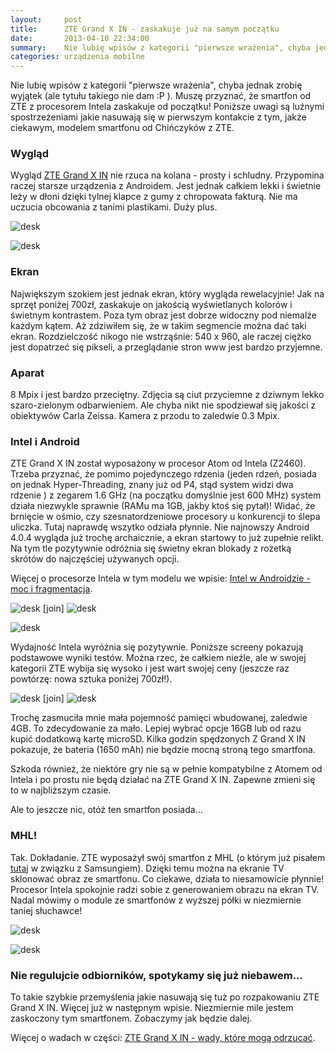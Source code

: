 ```yaml
---
layout:     post
title:      ZTE Grand X IN - zaskakuje już na samym początku
date:       2013-04-10 22:34:00
summary:    Nie lubię wpisów z kategorii "pierwsze wrażenia", chyba jednak zrobię wyjątek (ale tytułu takiego nie dam  — P ). Muszę przyznać, że smartfon od ZTE z procesorem Intela zaskakuje od początku! Poniższe uwagi są luźnymi spostrzeżeniami jakie nasuwają się w pierwszym kontakcie z tym, jakże ciekawym, modelem smartfonu od Chińczyków z ZTE.WyglądWygląd ZTE Grand X IN nie rzuca na kolana - prosty i schludn...
categories: urządzenia mobilne
---
```




Nie lubię wpisów z kategorii "pierwsze wrażenia", chyba jednak zrobię wyjątek (ale tytułu takiego nie dam :P ). Muszę przyznać, że smartfon od ZTE z procesorem Intela zaskakuje od początku! Poniższe uwagi są luźnymi spostrzeżeniami jakie nasuwają się w pierwszym kontakcie z tym, jakże ciekawym, modelem smartfonu od Chińczyków z ZTE.


### Wygląd


Wygląd [ZTE Grand X IN](http://www.ztedevices.com/product/smart_phone/b79c4568-0090-4cde-8e0b-ca85f4352d1c.html) nie rzuca na kolana - prosty i schludny. Przypomina raczej starsze urządzenia z Androidem. Jest jednak całkiem lekki i świetnie leży w dłoni dzięki tylnej klapce z gumy z chropowata fakturą. Nie ma uczucia obcowania z tanimi plastikami. Duży plus.


![desk](https://raw.githubusercontent.com/djfoxer/djfoxer.github.io/master/_img/2013-4-10-_97_/g_-_608x405_-_-_40532x20130410185403_0.jpg)


![desk](https://raw.githubusercontent.com/djfoxer/djfoxer.github.io/master/_img/2013-4-10-_97_/g_-_608x405_-_-_40532x20130410185409_0.jpg)



### Ekran


Największym szokiem jest jednak ekran, który wygląda rewelacyjnie! Jak na sprzęt poniżej 700zł, zaskakuje on jakością wyświetlanych kolorów i świetnym kontrastem. Poza tym obraz jest dobrze widoczny pod niemalże każdym kątem. Aż zdziwiłem się, że w takim segmencie można dać taki ekran. Rozdzielczość nikogo nie wstrząśnie: 540 x 960, ale raczej ciężko jest dopatrzeć się pikseli, a przeglądanie stron www jest bardzo przyjemne. 


### Aparat


8 Mpix i jest bardzo przeciętny. Zdjęcia są ciut przyciemne z dziwnym lekko szaro-zielonym odbarwieniem. Ale chyba nikt nie spodziewał się jakości z obiektywów Carla Zeissa. Kamera z przodu to zaledwie 0.3 Mpix. 


### Intel i Android


ZTE Grand X IN został wyposażony w procesor Atom od Intela (Z2460). Trzeba przyznać, że pomimo pojedynczego rdzenia (jeden rdzeń, posiada on jednak Hyper-Threading, znany już od P4, stąd system widzi dwa rdzenie ) z zegarem 1.6 GHz (na początku domyślnie jest 600 MHz) system działa niezwykle sprawnie (RAMu ma 1GB, jakby ktoś się pytał)! Widać, że brnięcie w ośmio, czy szesnatordzeniowe procesory u konkurencji to ślepa uliczka. Tutaj naprawdę wszytko odziała płynnie. Nie najnowszy Android 4.0.4 wygląda już trochę archaicznie, a ekran startowy to już zupełnie relikt. Na tym tle pozytywnie odróżnia się świetny ekran blokady z rozetką skrótów do najczęściej używanych opcji.

Więcej o procesorze Intela w tym modelu we wpisie: [Intel w Androidzie - moc i fragmentacja](http://www.dobreprogramy.pl/djfoxer/Intel-w-Androidzie-moc-i-fragmentacja,40608.html).

![desk](https://raw.githubusercontent.com/djfoxer/djfoxer.github.io/master/_img/2013-4-10-_97_/g_-_288x192_-_-_40532x20130410185436_0.png)
[join]
![desk](https://raw.githubusercontent.com/djfoxer/djfoxer.github.io/master/_img/2013-4-10-_97_/g_-_288x192_-_-_40532x20130410185440_0.png)


![desk](https://raw.githubusercontent.com/djfoxer/djfoxer.github.io/master/_img/2013-4-10-_97_/g_-_608x405_-_-_40532x20130410185452_0.png)


Wydajność Intela wyróżnia się pozytywnie. Poniższe screeny pokazują podstawowe wyniki testów. Można rzec, że całkiem nieźle, ale w swojej kategorii ZTE wybija się wysoko i jest wart swojej ceny (jeszcze raz powtórzę: nowa sztuka poniżej 700zł!).


![desk](https://raw.githubusercontent.com/djfoxer/djfoxer.github.io/master/_img/2013-4-10-_97_/g_-_288x192_-_-_40532x20130410185427_0.png)
[join]
![desk](https://raw.githubusercontent.com/djfoxer/djfoxer.github.io/master/_img/2013-4-10-_97_/g_-_288x192_-_-_40532x20130410185431_0.png)


Trochę zasmuciła mnie mała pojemność pamięci wbudowanej, zaledwie 4GB. To zdecydowanie za mało. Lepiej wybrać opcje 16GB lub od razu kupić dodatkową kartę microSD. Kilka godzin spędzonych Z Grand X IN pokazuje, że bateria (1650 mAh) nie będzie mocną stroną tego smartfona.

Szkoda również, że niektóre gry nie są w pełnie kompatybilne z Atomem od Intela i po prostu nie będą działać na ZTE Grand X IN. Zapewne zmieni się to w najbliższym czasie.

Ale to jeszcze nic, otóż ten smartfon posiada...


### MHL!

Tak. Dokładanie. ZTE wyposażył swój smartfon z MHL (o którym już pisałem [tutaj](http://www.dobreprogramy.pl/djfoxer/MHL-smartfon-na-duzym-ekranie-i-problemy-ze-standardami-Samsung,38838.html) w związku z Samsungiem). Dzięki temu można na ekranie TV sklonować obraz ze smartfonu. Co  ciekawe, działa to niesamowicie płynnie! Procesor Intela spokojnie radzi sobie z generowaniem obrazu na ekran TV. Nadal mówimy o module ze smartfonów z wyższej półki w niezmiernie taniej słuchawce!


![desk](https://raw.githubusercontent.com/djfoxer/djfoxer.github.io/master/_img/2013-4-10-_97_/g_-_608x405_-_-_40532x20130410185416_0.jpg)


![desk](https://raw.githubusercontent.com/djfoxer/djfoxer.github.io/master/_img/2013-4-10-_97_/g_-_608x405_-_-_40532x20130410185422_0.jpg)



### Nie regulujcie odbiorników, spotykamy się już niebawem...

To takie szybkie przemyślenia jakie nasuwają się tuż po rozpakowaniu ZTE Grand X IN. Więcej już w następnym wpisie. Niezmiernie mile jestem zaskoczony tym smartfonem. Zobaczymy jak będzie dalej.

Więcej o wadach w części: [ZTE Grand X IN - wady, które mogą odrzucać](http://www.dobreprogramy.pl/djfoxer/ZTE-Grand-X-IN-wady-ktore-moga-odrzucac,40649.html).